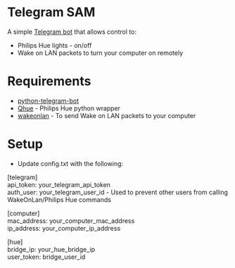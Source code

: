 # Telegram SAM

A simple [Telegram bot](https://github.com/python-telegram-bot/python-telegram-bot) that allows control to:
- Philips Hue lights - on/off
- Wake on LAN packets to turn your computer on remotely

# Requirements
- [python-telegram-bot](https://github.com/python-telegram-bot/python-telegram-bot)
- [Qhue](https://github.com/quentinsf/qhue) - Philips Hue python wrapper
- [wakeonlan](https://pypi.python.org/pypi/wakeonlan/0.2.2) - To send Wake on LAN packets to your computer

# Setup
- Update config.txt with the following:

[telegram]  
api_token: your_telegram_api_token  
auth_user: your_telegram_user_id - Used to prevent other users from calling WakeOnLan/Philips Hue commands  

[computer]  
mac_address: your_computer_mac_address  
ip_address: your_computer_ip_address  

[hue]  
bridge_ip: your_hue_bridge_ip  
user_token: bridge_user_id  
